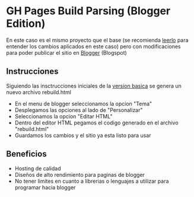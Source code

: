 # GH Pages Build Parsing (Blogger Edition)

En este caso es el mismo proyecto que el base (se recomienda [leerlo](https://github.com/lucianorepetto/BuildParser/tree/main) para entender los cambios aplicados en este caso) pero con modificaciones para poder publicar el sitio en [Blogger](https://www.blogger.com/) (Blogspot)

## Instrucciones

Siguiendo las insctrucciones iniciales de la [version basica](https://github.com/lucianorepetto/BuildParser/tree/main) se genera un nuevo archivo rebuild.html

* En el menu de blogger seleccionamos la opcion "Tema"
* Desplegamos las opciones al lado de "Personalizar"
* Seleccionamos la opcion "Editar HTML"
* Dentro del editor HTML pegamos el codigo generado en el archivo "rebuild.html"
* Guardamos los cambios y el sitio ya esta listo para usar

## Beneficios 

* Hosting de calidad
* Diseños de alto rendimiento para paginas de blogger
* No tener limites en cuanto a librerias o lenguajes a utilizar para programar hacia blogger